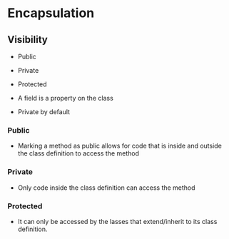 # Encapsulation

## Visibility
  * Public
  * Private
  * Protected

* A field is a property on the class
* Private by default

### Public
   * Marking a method as public allows for code that is inside and outside the class definition to access the method

### Private
  * Only code inside the class definition can access the method

### Protected
  * It can only be accessed by the lasses that extend/inherit to its class definition.
